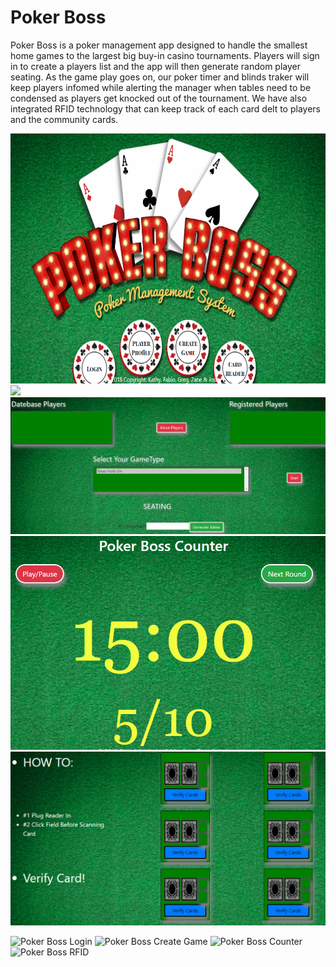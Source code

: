 # Poker Boss

Poker Boss is a poker management app designed to handle the smallest home games to the largest big buy-in casino tournaments. Players will sign in to create a players list and the app will then generate random player seating.  As the game play goes on, our poker timer and blinds traker will keep players infomed while alerting the manager when tables need to be condensed as players get knocked out of the tournament. We have also integrated RFID technology that can keep track of each card delt to players and the community cards.     


<img src="/client/public/assets/images/home-page.PNG" height="400px" width="900px">

<img src="/client/public/assets/images/">

<img src="/client/public/assets/images/create-game.PNG">

<img src="/client/public/assets/images/counter.PNG">

<img src="/client/public/assets/images/card-reader.PNG">

![Poker Boss Login](/client/public/assets/images/)
![Poker Boss Create Game](/client/public/assets/images/)
![Poker Boss Counter](/client/public/assets/images/)
![Poker Boss RFID](/client/public/assets/images/)


